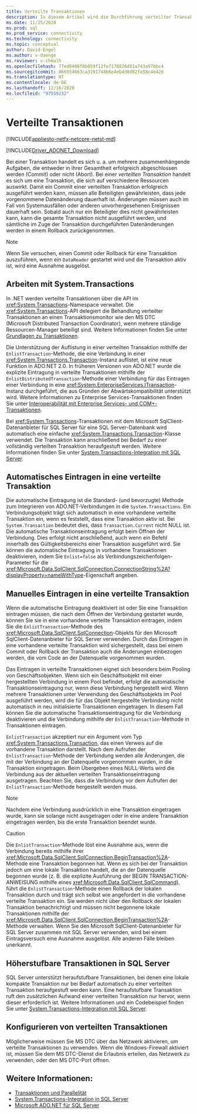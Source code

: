 ```yaml
---
title: Verteilte Transaktionen
description: In diesem Artikel wird die Durchführung verteilter Transaktionen in ADO.NET beschrieben.
ms.date: 11/25/2020
ms.prod: sql
ms.prod_service: connectivity
ms.technology: connectivity
ms.topic: conceptual
author: David-Engel
ms.author: v-daenge
ms.reviewer: v-chmalh
ms.openlocfilehash: 77ed8486f8b059f12fe7178826d81a743a97bbc4
ms.sourcegitcommit: 866554663ca3191748b6e4eb4d8d82fa58c4e426
ms.translationtype: HT
ms.contentlocale: de-DE
ms.lasthandoff: 12/16/2020
ms.locfileid: "97559232"
---
```

# <a name="distributed-transactions"></a>Verteilte Transaktionen

[!INCLUDE[appliesto-netfx-netcore-netst-md](../../includes/appliesto-netfx-netcore-netst-md.md)]

[!INCLUDE[Driver_ADONET_Download](../../includes/driver_adonet_download.md)]

Bei einer Transaktion handelt es sich u. a. um mehrere zusammenhängende Aufgaben, die entweder in ihrer Gesamtheit erfolgreich abgeschlossen werden (Commit) oder nicht (Abort). Bei einer *verteilten Transaktion* handelt es sich um eine Transaktion, die sich auf verschiedene Ressourcen auswirkt. Damit ein Commit einer verteilten Transaktion erfolgreich ausgeführt werden kann, müssen alle Beteiligten gewährleisten, dass jede vorgenommene Datenänderung dauerhaft ist. Änderungen müssen auch im Fall von Systemausfällen oder anderen unvorhergesehenen Ereignissen dauerhaft sein. Sobald auch nur ein Beteiligter dies nicht gewährleisten kann, kann die gesamte Transaktion nicht ausgeführt werden, und sämtliche im Zuge der Transaktion durchgeführten Datenänderungen werden in einem Rollback zurückgenommen. 

> [!NOTE]
> Wenn Sie versuchen, einen Commit oder Rollback für eine Transaktion auszuführen, wenn ein `DataReader` gestartet wird und die Transaktion aktiv ist, wird eine Ausnahme ausgelöst.

## <a name="working-with-systemtransactions"></a>Arbeiten mit System.Transactions

In .NET werden verteilte Transaktionen über die API im <xref:System.Transactions>-Namespace verwaltet. Die <xref:System.Transactions>-API delegiert die Behandlung verteilter Transaktionen an einen Transaktionsmonitor wie den MS DTC (Microsoft Distributed Transaction Coordinator), wenn mehrere ständige Ressourcen-Manager beteiligt sind. Weitere Informationen finden Sie unter [Grundlagen zu Transaktionen](/dotnet/framework/data/transactions/transaction-fundamentals).

Die Unterstützung der Auflistung in einer verteilten Transaktion mithilfe der `EnlistTransaction`-Methode, die eine Verbindung in einer <xref:System.Transactions.Transaction>-Instanz auflistet, ist eine neue Funktion in ADO.NET 2.0. In früheren Versionen von ADO.NET wurde die explizite Eintragung in verteilte Transaktionen mithilfe der `EnlistDistributedTransaction`-Methode einer Verbindung für das Eintragen einer Verbindung in eine <xref:System.EnterpriseServices.ITransaction>-Instanz durchgeführt, die aus Gründen der Abwärtskompatibilität unterstützt wird. Weitere Informationen zu Enterprise Services-Transaktionen finden Sie unter [Interoperabilität mit Enterprise Services- und COM+-Transaktionen](/dotnet/framework/data/transactions/interoperability-with-enterprise-services-and-com-transactions).

Bei <xref:System.Transactions>-Transaktionen mit dem Microsoft SqlClient-Datenanbieter für SQL Server für eine SQL Server-Datenbank wird automatisch eine einfache <xref:System.Transactions.Transaction>-Klasse verwendet. Die Transaktion kann anschließend bei Bedarf zu einer vollständig verteilten Transaktion heraufgestuft werden. Weitere Informationen finden Sie unter [System.Transactions-Integration mit SQL Server](system-transactions-integration-with-sql-server.md).

## <a name="automatically-enlisting-in-a-distributed-transaction"></a>Automatisches Eintragen in eine verteilte Transaktion

Die automatische Eintragung ist die Standard- (und bevorzugte) Methode zum Integrieren von ADO.NET-Verbindungen in die `System.Transactions`. Ein Verbindungsobjekt trägt sich automatisch in eine vorhandene verteilte Transaktion ein, wenn es feststellt, dass eine Transaktion aktiv ist. Bei `System.Transaction` bedeutet dies, dass `Transaction.Current` nicht NULL ist. Die automatische Transaktionseintragung erfolgt beim Öffnen der Verbindung. Dies erfolgt nicht anschließend, auch wenn ein Befehl innerhalb des Gültigkeitsbereichs einer Transaktion ausgeführt wird. Sie können die automatische Eintragung in vorhandene Transaktionen deaktivieren, indem Sie `Enlist=false` als Verbindungszeichenfolgen-Parameter für die <xref:Microsoft.Data.SqlClient.SqlConnection.ConnectionString%2A?displayProperty=nameWithType>-Eigenschaft angeben.

## <a name="manually-enlisting-in-a-distributed-transaction"></a>Manuelles Eintragen in eine verteilte Transaktion

Wenn die automatische Eintragung deaktiviert ist oder Sie eine Transaktion eintragen müssen, die nach dem Öffnen der Verbindung gestartet wurde, können Sie sie in eine vorhandene verteilte Transaktion eintragen, indem Sie die `EnlistTransaction`-Methode des <xref:Microsoft.Data.SqlClient.SqlConnection>-Objekts für den Microsoft SqlClient-Datenanbieter für SQL Server verwenden. Durch das Eintragen in eine vorhandene verteilte Transaktion wird sichergestellt, dass bei einem Commit oder Rollback der Transaktion auch die Änderungen einbezogen werden, die vom Code an der Datenquelle vorgenommen wurden.

Das Eintragen in verteilte Transaktionen eignet sich besonders beim Pooling von Geschäftsobjekten. Wenn sich ein Geschäftsobjekt mit einer hergestellten Verbindung in einem Pool befindet, erfolgt die automatische Transaktionseintragung nur, wenn diese Verbindung hergestellt wird. Wenn mehrere Transaktionen unter Verwendung des Geschäftsobjekts im Pool ausgeführt werden, wird die für das Objekt hergestellte Verbindung nicht automatisch in neu initialisierte Transaktionen eingetragen. In diesem Fall können Sie die automatische Transaktionseintragung für die Verbindung deaktivieren und die Verbindung mithilfe der `EnlistTransaction`-Methode in Transaktionen eintragen.

`EnlistTransaction` akzeptiert nur ein Argument vom Typ <xref:System.Transactions.Transaction>, das einen Verweis auf die vorhandene Transaktion darstellt. Nach dem Aufrufen der `EnlistTransaction`-Methode der Verbindung werden alle Änderungen, die mit der Verbindung an der Datenquelle vorgenommen wurden, in die Transaktion eingetragen. Beim Übergeben eines NULL-Werts wird die Verbindung aus der aktuellen verteilten Transaktionseintragung ausgetragen. Beachten Sie, dass die Verbindung vor dem Aufrufen der `EnlistTransaction`-Methode hergestellt werden muss.

> [!NOTE]
> Nachdem eine Verbindung ausdrücklich in eine Transaktion eingetragen wurde, kann sie solange nicht ausgetragen oder in eine andere Transaktion eingetragen werden, bis die erste Transaktion beendet wurde.

> [!CAUTION]
> Die `EnlistTransaction`-Methode löst eine Ausnahme aus, wenn die Verbindung bereits mithilfe ihrer <xref:Microsoft.Data.SqlClient.SqlConnection.BeginTransaction%2A>-Methode eine Transaktion begonnen hat. Wenn es sich bei der Transaktion jedoch um eine lokale Transaktion handelt, die an der Datenquelle begonnen wurde (z. B. die explizite Ausführung der BEGIN TRANSACTION-ANWEISUNG mithilfe eines <xref:Microsoft.Data.SqlClient.SqlCommand>), führt die `EnlistTransaction`-Methode einen Rollback der lokalen Transaktion durch und trägt sich selbst wie angefordert in die vorhandene verteilte Transaktion ein. Sie werden nicht über den Rollback der lokalen Transaktion benachrichtigt und müssen nicht begonnene lokale Transaktionen mithilfe der <xref:Microsoft.Data.SqlClient.SqlConnection.BeginTransaction%2A>-Methode verwalten. Wenn Sie den Microsoft SqlClient-Datenanbieter für SQL Server zusammen mit SQL Server verwenden, wird bei einem Eintragsversuch eine Ausnahme ausgelöst. Alle anderen Fälle bleiben unerkannt.  

## <a name="promotable-transactions-in-sql-server"></a>Höherstufbare Transaktionen in SQL Server

SQL Server unterstützt heraufstufbare Transaktionen, bei denen eine lokale kompakte Transaktion nur bei Bedarf automatisch zu einer verteilten Transaktion heraufgestuft werden kann. Eine heraufstufbare Transaktion ruft den zusätzlichen Aufwand einer verteilten Transaktion nur hervor, wenn dieser erforderlich ist. Weitere Informationen und ein Codebeispiel finden Sie unter [System.Transactions-Integration mit SQL Server](system-transactions-integration-with-sql-server.md).

## <a name="configuring-distributed-transactions"></a>Konfigurieren von verteilten Transaktionen

 Möglicherweise müssen Sie MS DTC über das Netzwerk aktivieren, um verteilte Transaktionen zu verwenden. Wenn die Windows-Firewall aktiviert ist, müssen Sie dem MS DTC-Dienst die Erlaubnis erteilen, das Netzwerk zu verwenden, oder den MS DTC-Port öffnen.  
  
## <a name="see-also"></a>Weitere Informationen:

- [Transaktionen und Parallelität](transactions-and-concurrency.md)
- [System.Transactions-Integration in SQL Server](system-transactions-integration-with-sql-server.md)
- [Microsoft ADO.NET für SQL Server](microsoft-ado-net-sql-server.md)
